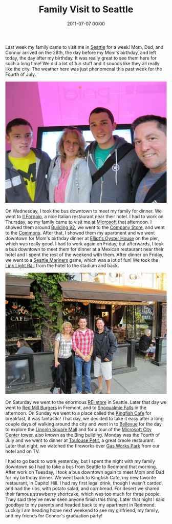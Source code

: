 ﻿---
layout: post
title: Family Visit to Seattle
date: 2011-07-07 00:00
comments: true
categories: []
---
<p>Last week my family came to visit me in <a href="http://www.seattle.gov/living/" target="_blank">Seattle</a> for a week! Mom, Dad, and Connor arrived on the 28th, the day before my Mom's birthday, and left today, the day after my birthday. It was really great to see them here for such a long time! We did a lot of fun stuff and it sounds like they all really like the city. The weather here was just phenomenal this past week for the Fourth of July.</p>

<a href="/images/2012/05/268703_2214640812012_1427330284_2517172_1125276_n.jpg"><img src="/images/2012/05/268703_2214640812012_1427330284_2517172_1125276_n.jpg" /></a>

<p>On Wednesday, I took the bus downtown to meet my family for dinner. We went to <a href="http://www.ilfornaio.com/" target="_blank">Il Fornaio</a>, a nice Italian restaurant near their hotel. I had to work on Thursday, so my family came to visit me at <a href="http://www.microsoft.com/en-us/default.aspx" target="_blank">Microsoft</a> that afternoon. I showed them around <a href="http://www.microsoft.com/about/companyinformation/visitorcenter/en/us/location.aspx" target="_blank">Building 92</a>, we went to the <a href="https://shop.ecompanystore.com/mseppstore/Login.aspx" target="_blank">Company Store</a>, and went to the <a href="http://blogs.msdn.com/b/crm/archive/2009/04/20/the-microsoft-mall.aspx" target="_blank">Commons</a>. After that, I showed them my apartment and we went downtown for Mom's birthday dinner at <a href="http://www.elliottsoysterhouse.com/" target="_blank">Elliot's Oyster House</a> on the pier, which was really good. I had to work again on Friday, but afterwards, I took a bus downtown to meet them for dinner at a Mexican restaurant near their hotel and I spent the rest of the weekend with them. After dinner on Friday, we went to a <a href="http://seattle.mariners.mlb.com/index.jsp?c_id=sea" target="_blank">Seattle Mariners</a> game, which was a lot of fun! We took the <a href="http://www.soundtransit.org/Schedules/Central-Link-light-rail.xml" target="_blank">Link Light Rail</a> from the hotel to the stadium and back.</p>

<a href="/images/2012/05/270138_2214631331775_1427330284_2517159_4716495_n.jpg">
<img src="/images/2012/05/270138_2214631331775_1427330284_2517159_4716495_n.jpg" /></a>

<p>On Saturday we went to the enormous <a href="http://www.rei.com/stores/11" target="_blank">REI store</a> in Seattle. Later that day we went to <a href="http://www.redmillburgers.com/" target="_blank">Red Mill Burgers</a> in Fremont, and to <a href="http://www.snoqualmiefalls.com/" target="_blank">Snoqualmie Falls</a> in the afternoon. On Sunday we went to a place called the <a href="http://thekingfishcafe.com/" target="_blank">Kingfish Cafe</a> for breakfast, it was fantastic! That day, we decided to take it easy after a long couple days of walking around the city and went in to <a href="http://www.ci.bellevue.wa.us/" target="_blank">Bellevue</a> for the day to explore the <a href="http://www.bellevuecollection.com/" target="_blank">Lincoln Square Mall</a> and for a tour of the <a href="https://foursquare.com/venue/152205" target="_blank">Microsoft City Center</a> tower, also known as the Bing building. Monday was the Fourth of July and we went to dinner at <a href="http://toulousepetit.com/" target="_blank">Toulouse Petit</a>, a great creole restaurant. Later that night, we watched the fireworks over <a href="http://www.seattle.gov/parks/park_detail.asp?ID=293" target="_blank">Gas Works Park</a> from our hotel and on TV.</p>

<p>I had to go back to work yesterday, but I spent the night with my family downtown so I had to take a bus from Seattle to Redmond that morning. After work on Tuesday, I took a bus downtown again to meet Mom and Dad for my birthday dinner. We went back to Kingfish Cafe, my new favorite restaurant, in Capitol Hill. I had my first legal drink, though I wasn't carded, and had the ribs, with potato salad, and cornbread. For desert we shared their famous strawberry shortcake, which was too much for three people. They said they've never seen anyone finish this thing. Later that night I said goodbye to my parents and headed back to my apartment in Redmond. Luckily I am heading home next weekend to see my girlfriend, my family, and my friends for Connor's graduation party!</p>
